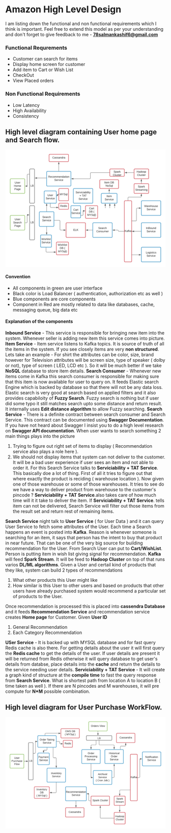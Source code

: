 # Amazon High Level Design

I am listing down the functional and non functional requirements which I think is important. Feel free to extend this model as per your understanding and don't forget to give feedback to me - **78salmankashif6@gmail.com**

### Functional Requrements

- Customer can search for items
- Display home screen for customer
- Add item to Cart or Wish List
- CheckOut
- View Placed orders

### Non Functional Requirements

- Low Latency
- High Availability
- Consistency

## High level diagram containing User home page and Search flow.

![plot](./diagrams/Search_and_Home_Page.png)

#### Convention

- All components in green are user interface
- Black color is Load Balancer ( authentication, authorization etc as well )
- Blue components are core components
- Component in Red are mostly related to data like databases, cache, messaging queue, big data etc

#### Explanation of the components

**Inbound Service** - This service is responsible for bringing new item into the system. Whenever seller is adding new item this service comes into picture.
**Item Service** - Item service listens to Kafka topics. It is source of truth of all the items in the system. If you see closely items are very **non structured**. Lets take an example - For shirt the attributes can be color, size, brand however for Television attributes will be screen size, type of speaker ( dolby or not), type of screen ( LED, LCD etc ). So it will be much better if we take **NoSQL** database to store item details.
**Search Consumer** - Whenever new items come in Kafka this search consumer is responsible for making sure that this item is now available for user to query on. It feeds Elastic search Engine which is backed by database so that there will not be any data loss. Elastic search is very good at search based on applied filters and it also provides capabiloity of **Fuzzy Search**. Fuzzy search is nothing but if user did some typo it still matches search upto some distance and return result. It internally uses **Edit distance algorithm** to allow Fuzzy searching.
**Search Service** - There is a definite contract between search consumer and Search Service. This contract can be documented using **Swagger Documentation**. If you have not heard about Swagger I insist you to do a high level research on **Swagger API documentation**.
When user wants to search something 2 main things plays into the picture

1. Trying to figure out right set of items to display ( Recommendation service also plays a role here ).
2. We should not display items that system can not deliver to the customer. It will be a bad user experience if user sees an item and not able to order it.
   For this Search Service talks to **Serviciability + TAT Service**. This basically doe a lot of thing. First of all it tries to figure out that where exactly the product is reciding ( warehouse location ). Now given one of those warehouse or some of those warehouses. It tries to see do we have a way to deliver product from warehouse to the customer's pincode ? **Serviciability + TAT Service**.also takes care of how much time will it it take to deliver the item.
   If **Serviciability + TAT Service**. tells item can not be delivered, Search Service will filter out those items from the result set and return rest of remaining items.

**Search Service** night talk to **User Service** ( for User Data ) and it can query User Service to fetch some attributes of the User. Each time a Search happens an event is posted into **Kafka**. Reason is whenever someone is searching for an item, it says that person has the intent to buy that product in near future. That can be one of the very big source for building recommendation for the User.
From Search User can put to **Cart/WishList**. Person is putting item in wish list giving signal for recommendation.
**Kafka** will feed **Spark Stream**. It will be feed to **Hadoop Cluster** on top of that runs varios **DL/ML algorithms**.
Given a User and certail kind of products that they like, system can build 2 types of recommendations

1. What other products this User might like
2. How similar is this User to other users and based on products that other users have already purchased system would recommend a particular set of products to the User.

Once recommendation is processed this is placed into **cassendra Database** and it feeds **Recommendation Service** and recommendation service creates **Home page** for Customer.
Given **User ID**

1. General Recommendation
2. Each Category Recommendation

**USer Service** - It is backed up with MYSQL database and for fast query Redis cache is also there. For getting details about the user it will first query the **Redis cache** to get the details of the user. If user details are present it will be returned from Redis otherwise it will query database to get user's details from databse, place details into the **cache** and return the details to the service needing user details.
**Serviciability + TAT Service** - It will create a graph kind of structure at the **compile time** to fast the query response from **Search Service**. What is shortest path from location A to location B ( time taken as well ).
If there are N pincodes and M warehouses, it will pre compute for **N\*M** possible combination.

## High level diagram for User Purchase WorkFlow.

![plot](./diagrams/Purchase_WorkFLow.png)
